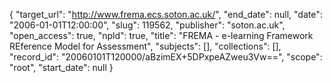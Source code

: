 {
  "target_url": "http://www.frema.ecs.soton.ac.uk/", 
  "end_date": null, 
  "date": "2006-01-01T12:00:00", 
  "slug": 119562, 
  "publisher": "soton.ac.uk", 
  "open_access": true, 
  "npld": true, 
  "title": "FREMA - e-learning Framework REference Model for Assessment", 
  "subjects": [], 
  "collections": [], 
  "record_id": "20060101T120000/aBzimEX+5DPxpeAZweu3Vw==", 
  "scope": "root", 
  "start_date": null
}

